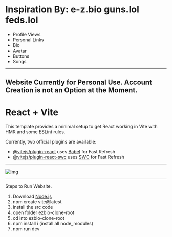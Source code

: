 # Inspiration By: e-z.bio guns.lol feds.lol 

- Profile Views
- Personal Links
- Bio
- Avatar
- Buttons
- Songs

-----------
Website Currently for Personal Use.
Account Creation is not an Option at the Moment.
-----------

# React + Vite

This template provides a minimal setup to get React working in Vite with HMR and some ESLint rules.

Currently, two official plugins are available:

- [@vitejs/plugin-react](https://github.com/vitejs/vite-plugin-react/blob/main/packages/plugin-react/README.md) uses [Babel](https://babeljs.io/) for Fast Refresh
- [@vitejs/plugin-react-swc](https://github.com/vitejs/vite-plugin-react-swc) uses [SWC](https://swc.rs/) for Fast Refresh

----------------------------------
![img](https://i.imgur.com/2OSRybO.png)



----------------------------------
Steps to Run Website.

1. Download [Node.js](https://nodejs.org/en)
2.  npm create vite@latest
3. install the src code
4. open folder ezbio-clone-root
5. cd into ezbio-clone-root
6. npm install i (install all node_modules)
7. npm run dev
